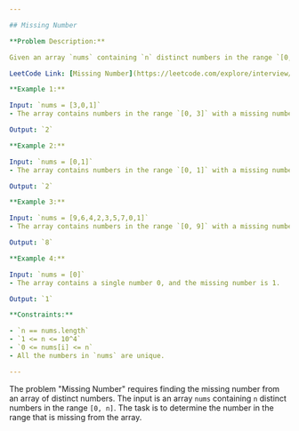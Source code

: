 ```yaml
---

## Missing Number

**Problem Description:**

Given an array `nums` containing `n` distinct numbers in the range `[0, n]`, return the only number in the range that is missing from the array.

LeetCode Link: [Missing Number](https://leetcode.com/explore/interview/card/top-interview-questions-easy/99/others/722/)

**Example 1:**

Input: `nums = [3,0,1]`
- The array contains numbers in the range `[0, 3]` with a missing number 2.

Output: `2`

**Example 2:**

Input: `nums = [0,1]`
- The array contains numbers in the range `[0, 1]` with a missing number 2.

Output: `2`

**Example 3:**

Input: `nums = [9,6,4,2,3,5,7,0,1]`
- The array contains numbers in the range `[0, 9]` with a missing number 8.

Output: `8`

**Example 4:**

Input: `nums = [0]`
- The array contains a single number 0, and the missing number is 1.

Output: `1`

**Constraints:**

- `n == nums.length`
- `1 <= n <= 10^4`
- `0 <= nums[i] <= n`
- All the numbers in `nums` are unique.

---
```


The problem "Missing Number" requires finding the missing number from an array of distinct numbers. The input is an array `nums` containing `n` distinct numbers in the range `[0, n]`. The task is to determine the number in the range that is missing from the array.
